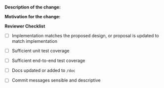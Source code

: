 <!--

Before making a PR, please read our contributing guidelines https://github.com/operator-framework/operator-lifecycle-manager/blob/master/CONTRIBUTING.md

Note: Make sure your branch is rebased to the latest upstream master.

-->

**Description of the change:**


**Motivation for the change:**

**Reviewer Checklist**
- [ ] Implementation matches the proposed design, or proposal is updated to match implementation
- [ ] Sufficient unit test coverage
- [ ] Sufficient end-to-end test coverage
- [ ] Docs updated or added to `/doc`
- [ ] Commit messages sensible and descriptive


<!--

Note: If this PR is fixing an issue make sure to add a note saying:
Closes #<ISSUE_NUMBER>

-->
